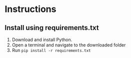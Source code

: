 # Instructions
## Install using requirements.txt
1. Download and install Python.
2. Open a terminal and navigate to the downloaded folder
3. Run `pip install -r requirements.txt` 